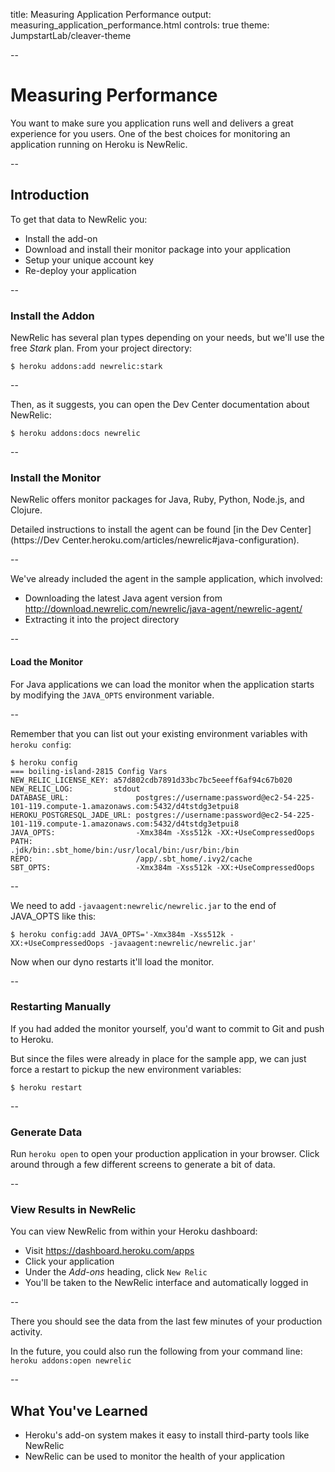 title: Measuring Application Performance
output: measuring_application_performance.html
controls: true
theme: JumpstartLab/cleaver-theme

--

# Measuring Performance

You want to make sure you application runs well and delivers a great experience for you users. One of the best choices for monitoring an application running on Heroku is NewRelic.

--

## Introduction

To get that data to NewRelic you:

* Install the add-on
* Download and install their monitor package into your application
* Setup your unique account key
* Re-deploy your application

--

### Install the Addon

NewRelic has several plan types depending on your needs, but we'll use the free *Stark* plan. From your project directory:

```
$ heroku addons:add newrelic:stark
```
--

Then, as it suggests, you can open the Dev Center documentation about NewRelic:

```
$ heroku addons:docs newrelic
```
--

### Install the Monitor

NewRelic offers monitor packages for Java, Ruby, Python, Node.js, and Clojure.

Detailed instructions to install the agent can be found [in the Dev Center](https://Dev Center.heroku.com/articles/newrelic#java-configuration).

--

We've already included the agent in the sample application, which involved:

* Downloading the latest Java agent version from http://download.newrelic.com/newrelic/java-agent/newrelic-agent/
* Extracting it into the project directory

--

#### Load the Monitor

For Java applications we can load the monitor when the application starts by modifying the `JAVA_OPTS` environment variable.

--

Remember that you can list out your existing environment variables with `heroku config`:

```
$ heroku config
=== boiling-island-2815 Config Vars
NEW_RELIC_LICENSE_KEY: a57d802cdb7891d33bc7bc5eeeff6af94c67b020
NEW_RELIC_LOG:         stdout
DATABASE_URL:               postgres://username:password@ec2-54-225-101-119.compute-1.amazonaws.com:5432/d4tstdg3etpui8
HEROKU_POSTGRESQL_JADE_URL: postgres://username:password@ec2-54-225-101-119.compute-1.amazonaws.com:5432/d4tstdg3etpui8
JAVA_OPTS:                  -Xmx384m -Xss512k -XX:+UseCompressedOops
PATH:                       .jdk/bin:.sbt_home/bin:/usr/local/bin:/usr/bin:/bin
REPO:                       /app/.sbt_home/.ivy2/cache
SBT_OPTS:                   -Xmx384m -Xss512k -XX:+UseCompressedOops
```

--

We need to add `-javaagent:newrelic/newrelic.jar` to the end of JAVA_OPTS like this:

```
$ heroku config:add JAVA_OPTS='-Xmx384m -Xss512k -XX:+UseCompressedOops -javaagent:newrelic/newrelic.jar'
```
Now when our dyno restarts it'll load the monitor.

--

### Restarting Manually

If you had added the monitor yourself, you'd want to commit to Git and push to Heroku.

But since the files were already in place for the sample app, we can just force a restart to pickup the new environment variables:

```
$ heroku restart
```
--

### Generate Data

Run `heroku open` to open your production application in your browser. Click around through a few different screens to generate a bit of data.

--

### View Results in NewRelic

You can view NewRelic from within your Heroku dashboard:

* Visit https://dashboard.heroku.com/apps
* Click your application
* Under the *Add-ons* heading, click `New Relic`
* You'll be taken to the NewRelic interface and automatically logged in

--

There you should see the data from the last few minutes of your production activity.

In the future, you could also run the following from your command line: `heroku addons:open newrelic`

--

## What You've Learned

* Heroku's add-on system makes it easy to install third-party tools like NewRelic
* NewRelic can be used to monitor the health of your application
